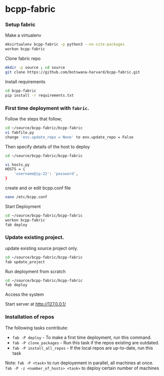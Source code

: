 # bcpp-fabric

### Setup fabric
Make a virtualenv 
```bash
mkvirtualenv bcpp-fabric -p python3 --no-site-packages
workon bcpp-fabric
```
Clone fabric repo

```bash
mkdir -p source ; cd source
git clone https://github.com/botswana-harvard/bcpp-fabric.git
```
Install requirements

```bash
cd bcpp-fabric
pip install -r requirements.txt
```

### First time deployment with `fabric`.

Follow the steps that follow;

```bash
cd ~/source/bcpp-fabric/bcpp-fabric
vi fabfile.py 
change 'env.update_repo = None' to env.update_repo = False
```

Then specify details of the host to deploy

```bash
cd ~/source/bcpp-fabric/bcpp-fabric

vi hosts.py
HOSTS = {
    'username@ip:22': 'password',
}

```
create and or edit bcpp.conf file

```bash
nano /etc/bcpp.conf

```

Start Deployment

```bash
cd ~/source/bcpp-fabric/bcpp-fabric
workon bcpp-fabric
fab deploy

```
### Update existing project.

update existing source project only.

```bash
cd ~/source/bcpp-fabric/bcpp-fabric
fab update_project
```
Run deployment from scratch

```bash
cd ~/source/bcpp-fabric/bcpp-fabric
fab deploy
```
Access the system

Start server at http://127.0.0.1/


### Installation of repos

The following tasks contribute:
* `fab -P deploy`  - To make a first time deployment, run this command.
* `fab -P clone_packages` - Run this task if the repos existing are outdated.
* `fab -P install_all_repos` - If the local repos are up-to-date, run this task

Note:
`fab -P <task>` to run deployement in parallel, all machines at once.
`fab -P -z <number_of_hosts> <task>` to deploy certain number of machines
